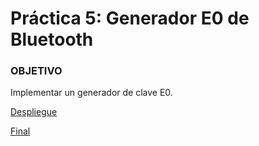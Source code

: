 # Práctica 5: Generador E0 de Bluetooth

### OBJETIVO

  Implementar un generador de clave E0.



[Despliegue](https://alu0100819847.github.io/GeneradorE0Bluetooth/)




[Final](https://github.com/alu0100819847/Elgamal)
